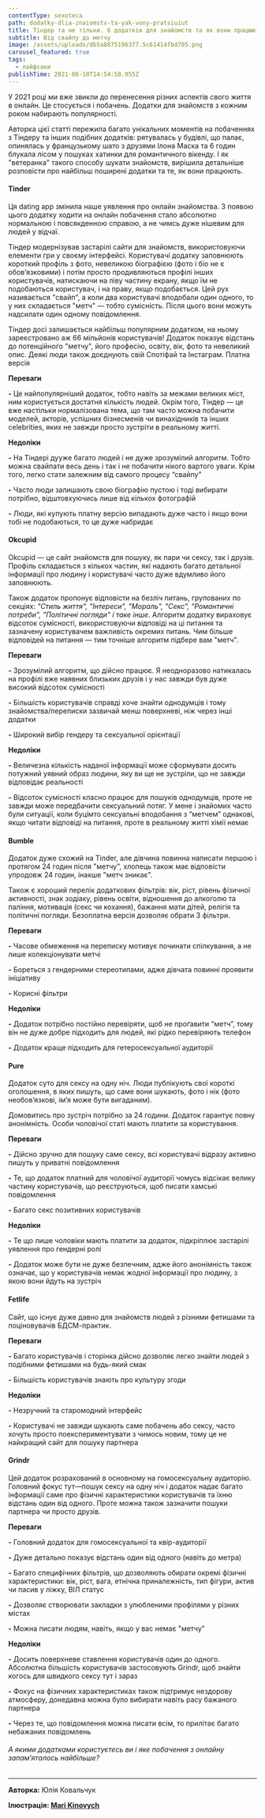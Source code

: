 ```yaml
---
contentType: sexoteca
path: dodatky-dlia-znaiomstv-ta-yak-vony-pratsiuiut
title: Тіндер та не тільки. 6 додатків для знайомств та як вони працюють
subtitle: Від свайпу до метчу
image: /assets/uploads/db5a8875196377.5c61414fbd705.png
carousel_featured: true
tags:
  - лайфхаки
publishTime: 2021-06-10T14:54:58.955Z
---
```

У 2021 році ми вже звикли до перенесення різних аспектів свого життя в онлайн. Це стосується і побачень. Додатки для знайомств з кожним роком набирають популярності.

Авторка цієї статті пережила багато унікальних моментів на побаченнях з Тіндеру та інших подібних додатків: рятувалась у будівлі, що палає, опинялась у французькому шато з друзями Ілона Маска та 6 годин блукала лісом у пошуках хатинки для романтичного вікенду. І як "ветеранка" такого способу шукати знайомств, вирішила детальніше розповісти про найбільш поширені додатки та те, як вони працюють.





#### **Tinder**

Ця dating app змінила наше уявлення про онлайн знайомства. З появою цього додатку ходити на онлайн побачення стало абсолютно нормальною і повсякденною справою, а не чимсь дуже нішевим для людей у відчаї.

Тіндер модернізував застарілі сайти для знайомств, використовуючи елементи гри у своєму інтерфейсі. Користувачі додатку заповнюють короткий профіль з фото, невеликою біографією (фото і біо не є обов’язковими) і потім просто продивляються профілі інших користувачів, натискаючи на ліву частину екрану, якщо їм не подобаються користувач, і на праву, якщо подобається. Цей рух називається "свайп", а коли два користувачі вподобали один одного, то у них складається "метч" — тобто сумісність. Після цього вони можуть надсилати один одному повідомлення.

Тіндер досі залишається найбільш популярним додатком, на ньому зареєстровано аж 66 мільйонів користувачів! Додаток показує відстань до потенційного "метчу", його професію, освіту, вік, фото та невеликий опис. Деякі люди також доєднують свій Спотіфай та Інстаграм. Платна версія

**Переваги**

**\-** Це найпопулярніший додаток, тобто навіть за межами великих міст, ним користується достатня кількість людей. Окрім того, Тіндер — це вже настільки нормалізована тема, що там часто можна побачити моделей, акторів, успішних бізнесменів чи винахідників та інших celebrities, яких не завжди просто зустріти в реальному житті.

**Недоліки**

**\-** На Тіндері дууже багато людей і не дуже зрозумілий алгоритм. Тобто можна свайпати весь день і так і не побачити нікого вартого уваги. Крім того, легко стати залежним від самого процесу “свайпу”

**\-** Часто люди залишають свою біографію пустою і тоді вибирати потрібно, відштовхуючись лише від кількох фотографій

**\-** Люди, які купують платну версію випадають дуже часто і якщо вони тобі не подобаються, то це дуже набридає





#### Okcupid

Okcupid — це сайт знайомств для пошуку, як пари чи сексу, так і друзів. Профіль складається з кількох частин, які надають багато детальної інформації про людину і користувачі часто дуже вдумливо його заповнюють. 

Також додаток пропонує відповісти на безліч питань, групованих по секціях: *"Стиль життя", "Інтереси", "Мораль", "Секс", "Романтичні потреби", "Політичні погляди" і таке інше*. Алгоритм додатку вираховує відсоток сумісності, використовуючи відповіді на ці питання та зазначену користувачем важливість окремих питань. Чим більше відповідей на питання — тим точніше алгоритм підбере вам "метч".

**Переваги**

**\-** Зрозумілий алгоритм, що дійсно працює. Я неодноразово натикалась на профілі вже наявних близьких друзів і у нас завжди був дуже високий відсоток сумісності

**\-** Більшість користувачів справді хоче знайти однодумців і тому знайомства/переписки зазвичай менш поверхневі, ніж через інші додатки

**\-** Широкий вибір гендеру та сексуальної орієнтації

**Недоліки**

**\-** Величезна кількість наданої інформації може сформувати досить потужний уявний образ людини, яку ви ще не зустріли, що не завжди відповідає реальності

**\-** Відсоток сумісності класно працює для пошуків однодумців, проте не завжди може передбачити сексуальний потяг. У мене і знайомих часто були ситуації, коли буцімто сексуальні вподобання з “метчем” однакові, якщо читати відповіді на питання, проте в реальному житті хімії немає





#### Bumble

Додаток дуже схожий на Tinder, але дівчина повинна написати першою і протягом 24 годин після "метчу", хлопець також має відповісти упродовж 24 годин, інакше "метч зникає". 

Також є хороший перелік додаткових фільтрів: вік, ріст, рівень фізичної активності, знак зодіаку, рівень освіти, відношення до алкоголю та паління, мотивація (секс чи кохання), бажання мати дітей, релігія та політичні погляди. Безоплатна версія дозволяє обрати 3 фільтри.

**Переваги**

**\-** Часове обмеження на переписку мотивує починати спілкування, а не лише колекціонувати метчі

**\-** Бореться з гендерними стереотипами, адже дівчата повинні проявити ініціативу

**\-** Корисні фільтри

**Недоліки**

**\-** Додаток потрібно постійно перевіряти, щоб не проґавити “метч”, тому він не дуже добре підходить для людей, які рідко перевіряють телефон

**\-** Додаток краще підходить для гетеросексуальної аудиторії





#### Pure

Додаток суто для сексу на одну ніч. Люди публікують свої короткі оголошення, в яких пишуть, що саме вони шукають, фото і нік (фото необов’язкові, ім’я може бути вигаданим). 

Домовитись про зустріч потрібно за 24 години. Додаток гарантує повну анонімність. Особи чоловічої статі мають платити за користування.

**Переваги**

**\-** Дійсно зручно для пошуку саме сексу, всі користувачі відразу активно пишуть у приватні повідомлення

**\-** Те, що додаток платний для чоловічої аудиторії чомусь відсікає велику частину користувачів, що реєструються, щоб писати хамські повідомлення

**\-** Багато секс позитивних користувачів

**Недоліки**

**\-** Те що лише чоловіки мають платити за додаток, підкріплює застарілі уявлення про гендерні ролі

**\-** Додаток може бути не дуже безпечним, адже його анонімність також означає, що у користувачів немає жодної інформації про людину, з якою вони йдуть на зустріч





#### Fetlife

Сайт, що існує дуже давно для знайомств людей з різними фетишами та поціновувачів БДСМ-практик.

**Переваги**

**\-** Багато користувачів і сторінка дійсно дозволяє легко знайти людей з подібними фетишами на будь-який смак

**\-** Більшість користувачів знають про культуру згоди

**Недоліки**

**\-** Незручний та старомодний інтерфейс

**\-** Користувачі не завжди шукають саме побачень або сексу, часто хочуть просто поекспериментувати з чимось новим, тому це не найкращий сайт для пошуку партнера





#### Grindr

Цей додаток розрахований в основному на гомосексуальну аудиторію. Головний фокус тут—пошук сексу на одну ніч і додаток надає багато інформації саме про фізичні характеристики користувачів та їхню відстань один від одного. Проте можна також зазначити пошуки партнера чи просто друзів.

**Переваги**

**\-** Головний додаток для гомосексуальної та квір-аудиторії

**\-** Дуже детально показує відстань один від одного (навіть до метра)

**\-** Багато специфічних фільтрів, що дозволяють обирати окремі фізичні характеристики: вік, ріст, вага, етнічна приналежність, тип фігури, актив чи пасив у ліжку, ВІЛ статус

**\-** Дозволяє створювати закладки з улюбленими профілями у різних містах

**\-** Можна писати людям, навіть, якщо у вас немає "метчу"

**Недоліки**

**\-** Досить поверхневе ставлення користувачів один до одного. Абсолютна більшість користувачів застосовують Grindr, щоб знайти когось для швидкого сексу тут і зараз

**\-** Фокус на фізичних характеристиках також підтримує нездорову атмосферу, донедавна можна було вибирати навіть расу бажаного партнера

**\-** Через те, що повідомлення можна писати всім, то прилітає багато небажаних повідомлень





###### А якими додатками користуєтесь ви і яке побачення з онлайну запам’яталось найбільше?

- - -

**Авторка:** Юлія Ковальчук

**Ілюстрація: [Mari Kinovych](https://www.behance.net/marikino?fbclid=IwAR31_SKhLXdp1vA9__OpPFe4-DMb5ZPOW1Ql6GB6kxVO1IcD22_8PgqTK9s)**
